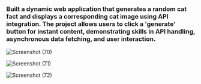 <h3> Built a dynamic web application that generates a random cat fact and displays a corresponding cat image using API integration. The project allows users to click a 'generate' button for instant content, demonstrating skills in API handling, asynchronous data fetching, and user interaction. </h3>

![Screenshot (70)](https://github.com/user-attachments/assets/7ca89724-2fca-4dfe-b6a3-c4db4c67def4)

![Screenshot (71)](https://github.com/user-attachments/assets/e69c7e02-c439-49f9-8132-387fae3acb75)

![Screenshot (72)](https://github.com/user-attachments/assets/ad1013d4-0577-465b-a1d7-dc6a0c203ce0)

